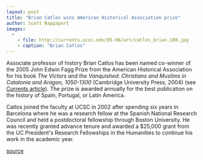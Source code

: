 ```yaml
---
layout: post
title: "Brian Catlos wins American Historical Association prize"
author: Scott Rappaport
images:
  -
    - file: http://currents.ucsc.edu/05-06/art/catlos_brian.180.jpg
    - caption: "Brian Catlos"
---
```


Associate professor of history Brian Catlos has been named co-winner of the 2005 John Edwin Fagg Prize from the American Historical Association for his book _The Victors and the Vanquished: Christians and Muslims in Catalonia and Aragon, 1050-1300_ (Cambridge University Press, 2004) (see [Currents article][1]). The prize is awarded annually for the best publication on the history of Spain, Portugal, or Latin America.

Catlos joined the faculty at UCSC in 2002 after spending six years in Barcelona where he was a research fellow at the Spanish National Research Council and held a postdoctoral fellowship through Boston University. He was recently granted advance tenure and awarded a $25,000 grant from the UC President's Research Fellowships in the Humanities to continue his work in the academic year.

[1]: http://currents.ucsc.edu/05-06/09-26/catlos.asp

[source](http://www1.ucsc.edu/currents/05-06/11-28/awards-catlos.asp "Permalink to awards-catlos")
